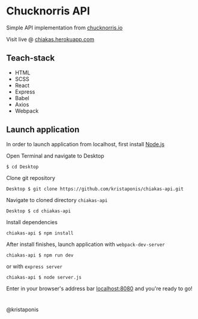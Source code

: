 # Chucknorris API
Simple API implementation from [chucknorris.io](https://api.chucknorris.io)

Visit live @ [chiakas.herokuapp.com](https://chiakas.herokuapp.com)

## Teach-stack
-   HTML
-   SCSS
-   React
-   Express
-   Babel
-   Axios
-   Webpack

## Launch application

In order to launch application from localhost, first install [Node.js](https://nodejs.org/en/)

Open Terminal and navigate to Desktop
```
$ cd Desktop
```

Clone git repository
```
Desktop $ git clone https://github.com/kristaponis/chiakas-api.git
```

Navigate to cloned directory `chiakas-api`
```
Desktop $ cd chiakas-api
```

Install dependencies
```
chiakas-api $ npm install
```

After install finishes, launch application with `webpack-dev-server`
```
chiakas-api $ npm run dev
```

or with `express server`
```
chiakas-api $ node server.js
```

Enter in your browser's address bar [localhost:8080](http://localhost:8080) and you're ready to go!

#
@kristaponis